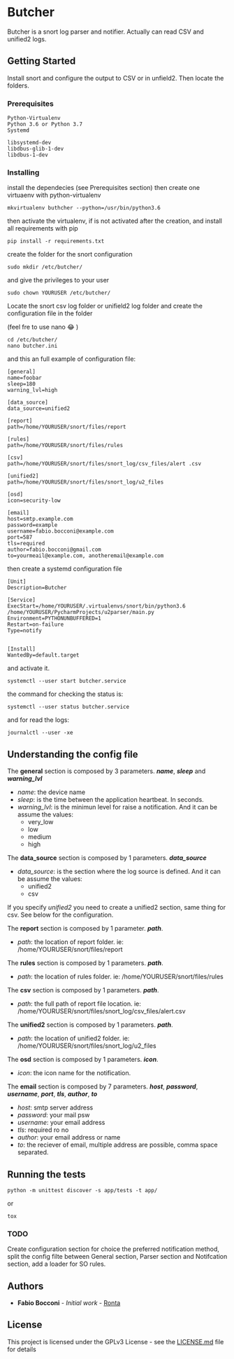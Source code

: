 # Butcher

Butcher is a snort log parser and notifier. Actually can read CSV and unified2 logs. 

## Getting Started

Install snort and configure the output to CSV or in unfield2. Then locate the folders.

### Prerequisites

```
Python-Virtualenv
Python 3.6 or Python 3.7
Systemd

libsystemd-dev 
libdbus-glib-1-dev 
libdbus-1-dev

```

### Installing
install the dependecies (see Prerequisites section) then create one virtuaenv with python-virtualenv

```
mkvirtualenv buthcher --python=/usr/bin/python3.6
```

then activate the virtualenv, if is not activated after the creation, and install all requirements with pip

```
pip install -r requirements.txt
```

create the folder for the snort configuration

```
sudo mkdir /etc/butcher/
```

and give the privileges to your user

```
sudo chown YOURUSER /etc/butcher/
```

Locate the snort csv log folder or unifield2 log folder and create the configuration file in the folder 

(feel fre to use nano :joy:	)

```
cd /etc/butcher/
nano butcher.ini
```

and this an full example of configuration file:

```
[general]
name=foobar
sleep=180
warning_lvl=high

[data_source]
data_source=unified2

[report]
path=/home/YOURUSER/snort/files/report

[rules]
path=/home/YOURUSER/snort/files/rules

[csv]
path=/home/YOURUSER/snort/files/snort_log/csv_files/alert .csv

[unified2]
path=/home/YOURUSER/snort/files/snort_log/u2_files

[osd]
icon=security-low

[email]
host=smtp.example.com
password=example
username=fabio.bocconi@example.com
port=587
tls=required
author=fabio.bocconi@gmail.com
to=yourmeail@example.com, anotheremail@example.com
```

then create a systemd configuration file

```
[Unit]
Description=Butcher

[Service]
ExecStart=/home/YOURUSER/.virtualenvs/snort/bin/python3.6 /home/YOURUSER/PycharmProjects/u2parser/main.py
Environment=PYTHONUNBUFFERED=1
Restart=on-failure
Type=notify


[Install]
WantedBy=default.target
```
and activate it.

```
systemctl --user start butcher.service
```

the command for checking the status is:

```
systemctl --user status butcher.service
```

and for read the logs:

```
journalctl --user -xe
```


## Understanding the config file

The **general** section is composed by 3 parameters. ___name___, ___sleep___ and ___warning_lvl___

* *name*: the device name
* *sleep*: is the time between the application heartbeat. In seconds.
* *warning_lvl*: is the minimun level for raise a notification. And it can be assume the values: 
    * very_low
    * low
    * medium
    * high

The **data_source** section is composed by 1 parameters. ___data_source___

* *data_source*: is the section where the log source is defined. And it can be assume the values:
    * unified2
    * csv

If you specify _unified2_ you need to create a unified2 section, same thing for csv. See below for the configuration.

The **report** section is composed by 1 parameter. ___path___.
* *path*: the location of report folder. ie: /home/YOURUSER/snort/files/report

The **rules** section is composed by 1 parameters. ___path___.
* *path*: the location of rules folder. ie: /home/YOURUSER/snort/files/rules

The **csv** section is composed by 1 parameters. ___path___.
* *path*: the full path of report file location. ie: /home/YOURUSER/snort/files/snort_log/csv_files/alert.csv

The **unified2** section is composed by 1 parameters. ___path___.
* *path*: the location of unified2 folder. ie: /home/YOURUSER/snort/files/snort_log/u2_files

The **osd** section is composed by 1 parameters. ___icon___.
* *icon*: the icon name for the notification.

The **email** section is composed by 7 parameters. ___host___, ___password___, ___username___, 
___port___, ___tls___, ___author___, ___to___
* *host*: smtp server address
* *password*: your mail psw
* *username*: your email address
* *tls*: required ro no
* *author*: your email address or name
* *to*: the reciever of email, multiple address are possible, comma space separated.


## Running the tests
```
python -m unittest discover -s app/tests -t app/
```
or
```
tox
```
### TODO

Create configuration section for choice the preferred notification method, split the config filte between 
General section, Parser section and Notifcation section, add a loader for SO rules.

## Authors

* **Fabio Bocconi** - *Initial work* - [Ronta](https://github.com/Ronta)

## License

This project is licensed under the GPLv3 License - see the [LICENSE.md](LICENSE.md) file for details

